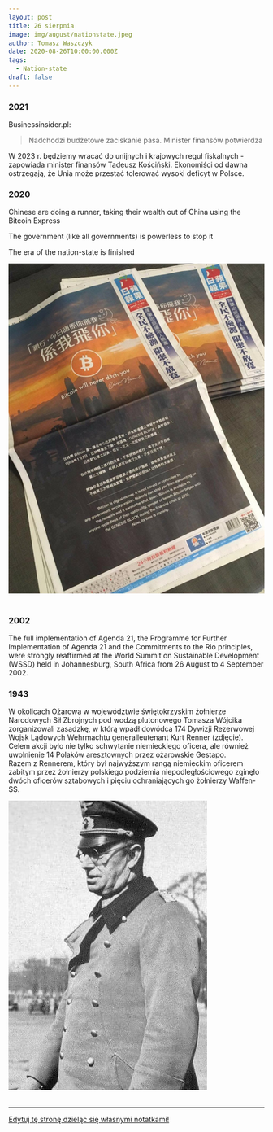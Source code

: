 ```yaml
---
layout: post
title: 26 sierpnia
image: img/august/nationstate.jpeg
author: Tomasz Waszczyk
date: 2020-08-26T10:00:00.000Z
tags:
  - Nation-state
draft: false  
---
```


### 2021

Businessinsider.pl:

> Nadchodzi budżetowe zaciskanie pasa. Minister finansów potwierdza

W 2023 r. będziemy wracać do unijnych i krajowych reguł fiskalnych - zapowiada minister finansów Tadeusz Kościński. Ekonomiści od dawna ostrzegają, że Unia może przestać tolerować wysoki deficyt w Polsce.

### 2020

Chinese are doing a runner, taking their wealth out of China using the Bitcoin Express

The government (like all governments) is powerless to stop it

The era of the nation-state is finished

<img src="./img/august/nationstate.jpeg"><br><br>

### 2002

The full implementation of Agenda 21, the Programme for Further Implementation of Agenda 21 and the Commitments to the Rio principles, were strongly reaffirmed at the World Summit on Sustainable Development (WSSD) held in Johannesburg, South Africa from 26 August to 4 September 2002.

### 1943

W okolicach Ożarowa w województwie świętokrzyskim żołnierze Narodowych Sił Zbrojnych pod  wodzą plutonowego Tomasza  Wójcika zorganizowali zasadzkę, w którą wpadł dowódca 174 Dywizji Rezerwowej Wojsk Lądowych Wehrmachtu generalleutenant Kurt Renner (zdjęcie). Celem akcji było nie tylko schwytanie niemieckiego oficera, ale również uwolnienie 14 Polaków aresztownych przez ożarowskie Gestapo.  
Razem z Rennerem, który był najwyższym rangą niemieckim oficerem zabitym przez żołnierzy polskiego podziemia niepodległościowego zginęło dwóch oficerów sztabowych i pięciu ochraniających go żołnierzy Waffen-SS.

<img src="./img/august/kurt.jpg"><br><br>

---

<a href="https://github.com/TomaszWaszczyk/historia.waszczyk.com/edit/master/src/content/august-26.md" target="_blank">Edytuj tę stronę dzieląc się własnymi notatkami!</a>
